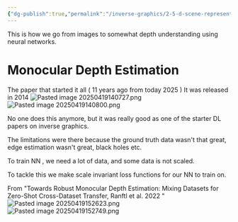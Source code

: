 ```yaml
---
{"dg-publish":true,"permalink":"/inverse-graphics/2-5-d-scene-representation/"}
---
```


This is how we go from images to somewhat depth understanding using neural networks.

# Monocular Depth Estimation

The paper that started it all ( 11 years ago from today 2025 )
It was released in 2014
![Pasted image 20250419140727.png](/img/user/Inverse%20Graphics/Pasted%20image%2020250419140727.png)
![Pasted image 20250419140800.png](/img/user/Inverse%20Graphics/Pasted%20image%2020250419140800.png)

No one does this anymore, but it was really good as one of the starter DL papers on inverse graphics.

The limitations were there because the ground truth data wasn't that great, edge estimation wasn't great, black holes etc.

To train NN , we need a lot of data, and some data is not scaled.

To tackle this we make scale invariant loss functions for our NN to train on.

From "Towards Robust Monocular Depth Estimation: Mixing Datasets
for Zero-Shot Cross-Dataset Transfer, Ranftl et al. 2022 "
![Pasted image 20250419152623.png](/img/user/Inverse%20Graphics/Pasted%20image%2020250419152623.png)
![Pasted image 20250419152749.png](/img/user/Inverse%20Graphics/Pasted%20image%2020250419152749.png)


